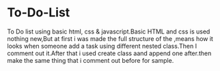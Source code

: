 # To-Do-List
To Do list using basic html, css & javascript.Basic HTML and css is used nothing new,But at first i was made the full structure of the ,means how it looks when someone add a task using different nested class.Then I comment out it.After that i used create class aand append one after.then make the same thing that i comment out before for sample. 
